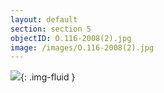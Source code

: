```yaml
---
layout: default
section: section 5
objectID: O.116-2008(2).jpg
image: /images/O.116-2008(2).jpg
---
```

![]({{site.baseurl}}/images/O.116-2008(2).jpg){: .img-fluid }




